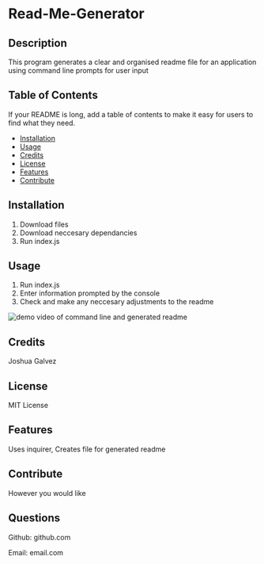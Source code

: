# Read-Me-Generator

## Description
This program generates a clear and organised readme file for an application using command line prompts for user input

## Table of Contents
If your README is long, add a table of contents to make it easy for users to find what they need.
- [Installation](#installation)
- [Usage](#usage)
- [Credits](#credits)
- [License](#license)
- [Features](#features)
- [Contribute](#contribute)

## Installation
1. Download files
2. Download neccesary dependancies 
3. Run index.js

## Usage
1. Run index.js
2. Enter information prompted by the console
3. Check and make any neccesary adjustments to the readme   

![demo video of command line and generated readme](./assets/readme-generator-demo.gif)

    
## Credits
Joshua Galvez

## License
MIT License

## Features
Uses inquirer, Creates file for generated readme

## Contribute
However you would like

## Questions
Github: github.com

Email: email.com
